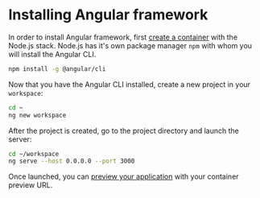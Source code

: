 # Installing Angular framework

In order to install Angular framework, first [create a container](/dashboard/containers/create-new-container) with the Node.js stack. Node.js has it's own package manager `npm` with whom you will install the Angular CLI.

```sh
npm install -g @angular/cli
```

Now that you have the Angular CLI installed, create a new project in your `workspace`:

```sh
cd ~
ng new workspace
```

After the project is created, go to the project directory and launch the server:

```sh
cd ~/workspace
ng serve --host 0.0.0.0 --port 3000
```

Once launched, you can [preview your application](general/getting-started/faq/#preview-progress) with your container preview URL.
